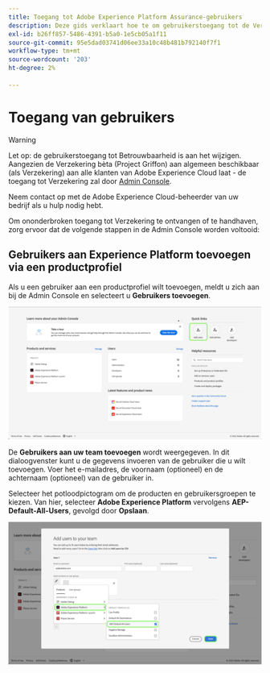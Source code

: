 ```yaml
---
title: Toegang tot Adobe Experience Platform Assurance-gebruikers
description: Deze gids verklaart hoe te om gebruikerstoegang tot de Verzekering van Adobe Experience Platform te houden door het door de Admin Console te leiden.
exl-id: b26ff857-5486-4391-b5a0-1e5cb05a1f11
source-git-commit: 95e5dad03741d06ee33a10c48b481b792140f7f1
workflow-type: tm+mt
source-wordcount: '203'
ht-degree: 2%

---
```


# Toegang van gebruikers

>[!WARNING]
>
>Let op: de gebruikerstoegang tot Betrouwbaarheid is aan het wijzigen. Aangezien de Verzekering bèta (Project Griffon) aan algemeen beschikbaar (als Verzekering) aan alle klanten van Adobe Experience Cloud laat - de toegang tot Verzekering zal door [Admin Console](https://helpx.adobe.com/nl/enterprise/using/admin-console.html).
>
>Neem contact op met de Adobe Experience Cloud-beheerder van uw bedrijf als u hulp nodig hebt.

Om ononderbroken toegang tot Verzekering te ontvangen of te handhaven, zorg ervoor dat de volgende stappen in de Admin Console worden voltooid:

## Gebruikers aan Experience Platform toevoegen via een productprofiel

Als u een gebruiker aan een productprofiel wilt toevoegen, meldt u zich aan bij de Admin Console en selecteert u **Gebruikers toevoegen**.

![De knop Gebruikers toevoegen is gemarkeerd.](./images/get-access/product-profile-add-users.png)

De **Gebruikers aan uw team toevoegen** wordt weergegeven. In dit dialoogvenster kunt u de gegevens invoeren van de gebruiker die u wilt toevoegen. Voer het e-mailadres, de voornaam (optioneel) en de achternaam (optioneel) van de gebruiker in.

Selecteer het potloodpictogram om de producten en gebruikersgroepen te kiezen. Van hier, selecteer **Adobe Experience Platform** vervolgens **AEP-Default-All-Users**, gevolgd door **Opslaan**.

![Het dialoogvenster waarin wordt weergegeven hoe u het productprofiel kunt toevoegen, wordt weergegeven.](./images/get-access/product-profile-add-profile.png)
